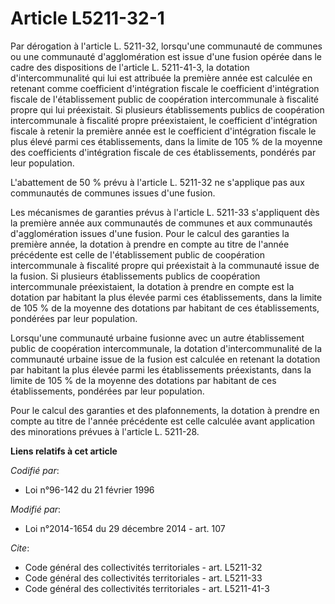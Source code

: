 # Article L5211-32-1

Par dérogation à l'article L. 5211-32, lorsqu'une communauté de communes ou une communauté d'agglomération est issue d'une
fusion opérée dans le cadre des dispositions de l'article L. 5211-41-3, la dotation d'intercommunalité qui lui est attribuée
la première année est calculée en retenant comme coefficient d'intégration fiscale le coefficient d'intégration fiscale de
l'établissement public de coopération intercommunale à fiscalité propre qui lui préexistait. Si plusieurs établissements
publics de coopération intercommunale à fiscalité propre préexistaient, le coefficient d'intégration fiscale à retenir la
première année est le coefficient d'intégration fiscale le plus élevé parmi ces établissements, dans la limite de 105 % de la
moyenne des coefficients d'intégration fiscale de ces établissements, pondérés par leur population.

L'abattement de 50 % prévu à l'article L. 5211-32 ne s'applique pas aux communautés de communes issues d'une fusion. 

Les mécanismes de garanties prévus à l'article L. 5211-33 s'appliquent dès la première année aux communautés de communes et
aux communautés d'agglomération issues d'une fusion. Pour le calcul des garanties la première année, la dotation à prendre en
compte au titre de l'année précédente est celle de l'établissement public de coopération intercommunale à fiscalité propre
qui préexistait à la communauté issue de la fusion. Si plusieurs établissements publics de coopération intercommunale
préexistaient, la dotation à prendre en compte est la dotation par habitant la plus élevée parmi ces établissements, dans la
limite de 105 % de la moyenne des dotations par habitant de ces établissements, pondérées par leur population. 

Lorsqu'une communauté urbaine fusionne avec un autre établissement public de coopération intercommunale, la dotation
d'intercommunalité de la communauté urbaine issue de la fusion est calculée en retenant la dotation par habitant la plus
élevée parmi les établissements préexistants, dans la limite de 105 % de la moyenne des dotations par habitant de ces
établissements, pondérées par leur population.

Pour le calcul des garanties et des plafonnements, la dotation à prendre en compte au titre de l'année précédente est celle
calculée avant application des minorations prévues à l'article L. 5211-28.

**Liens relatifs à cet article**

_Codifié par_:

  - Loi n°96-142 du 21 février 1996

_Modifié par_:

  - Loi n°2014-1654 du 29 décembre 2014 - art. 107

_Cite_:

  - Code général des collectivités territoriales - art. L5211-32
  - Code général des collectivités territoriales - art. L5211-33
  - Code général des collectivités territoriales - art. L5211-41-3
